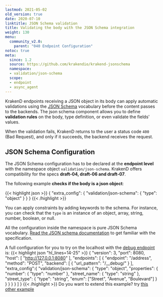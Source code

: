 ```yaml
---
lastmod: 2021-05-02
old_version: true
date: 2020-07-10
linktitle: JSON Schema validation
title: Validating the body with the JSON Schema integration
weight: 130
menu:
  community_v2.0:
    parent: "040 Endpoint Configuration"
notoc: true
meta:
  since: 1.2
  source: https://github.com/krakendio/krakend-jsonschema
  namespace:
  - validation/json-schema
  scope:
  - endpoint
  - async_agent
---
```

KrakenD endpoints receiving a JSON object in its body can apply automatic validations using the [JSON Schema](https://json-schema.org/) vocabulary before the content passes to the backends. The json schema component allows you to define **validation rules** on the body, type definition, or even validate the fields' values.

When the validation fails, KrakenD returns to the user a status code `400` (Bad Request), and only if it succeeds, the backend receives the request.

## JSON Schema Configuration
The JSON Schema configuration has to be declared at the **endpoint level** with the namespace object `validation/json-schema`. KrakenD offers compatibility for the specs **draft-04, draft-06 and draft-07**.

The following example **checks if the body is a json object**:

{{< highlight json >}}
{
    "extra_config": {
        "validation/json-schema": {
            "type": "object"
        }
    }
}
{{< /highlight >}}


You can apply constraints by adding keywords to the schema. For instance, you can check that the `type` is an instance of an object, array, string, number, boolean, or null.

All the configuration inside the namespace is pure JSON Schema vocabulary. [Read the JSON schema documentation](https://json-schema.org/) to get familiar with the specification.

 A full configuration for you to try on the localhost with the [debug endpoint](/docs/v2.0/endpoints/debug-endpoint/) is:
{{< highlight json "hl_lines=14-25" >}}
{
    "version": 3,
    "port": 8080,
    "host": [ "http://127.0.0.1:8080" ],
    "endpoints": [
        {
            "endpoint": "/address",
            "method": "POST",
            "backend": [
                {
                    "url_pattern": "/__debug/"
                }
            ],
            "extra_config":{
                "validation/json-schema": {
                  "type": "object",
                  "properties": {
                    "number":      { "type": "number" },
                    "street_name": { "type": "string" },
                    "street_type": { "type": "string",
                                     "enum": ["Street", "Avenue", "Boulevard"]
                                   }
                  }
                }
            }
        }
    ]
}
{{< /highlight >}}
Do you want to extend this example? try [this other example](https://json-schema.org/learn/examples/address.schema.json)
